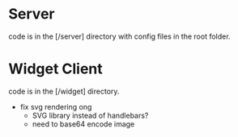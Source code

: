 # Server

code is in the [/server] directory with config files in the root folder.

# Widget Client

code is in the [/widget] directory.

- fix svg rendering ong
  - SVG library instead of handlebars?
  - need to base64 encode image
